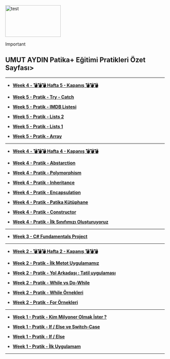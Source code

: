 
<img src="https://cdn.prod.website-files.com/6097e0eca1e875de53031ff6/6241a5ec363584013b7b1857_Patika%20logo%20(2).png" alt="test" width="175" height="100">

> [!IMPORTANT]
> ## UMUT AYDIN Patika+ Eğitimi Pratikleri Özet Sayfası>

<!-- 
----------------------------------------

+ **[Week 8 - C# FINAL PROJECT ](https://github.com/aydinumu/FundementalsProject)**

----------------------------------------
+ **[Week 7 - Pratik -  ](https://t3.ftcdn.net/jpg/05/17/31/54/360_F_517315479_5APCsHqS3fFO0NAHewzDu9XS8Y2PhLBy.jpg)**

+ **[Week 7 - Pratik - Link Group ](https://t3.ftcdn.net/jpg/05/17/31/54/360_F_517315479_5APCsHqS3fFO0NAHewzDu9XS8Y2PhLBy.jpg)**
  
+ **[Week 7 - Pratik - Linq join ](https://t3.ftcdn.net/jpg/05/17/31/54/360_F_517315479_5APCsHqS3fFO0NAHewzDu9XS8Y2PhLBy.jpg)**
  
+ **[Week 7 - Pratik - Patikaflix Dizi Platformu ](https://t3.ftcdn.net/jpg/05/17/31/54/360_F_517315479_5APCsHqS3fFO0NAHewzDu9XS8Y2PhLBy.jpg)**
  
+ **[Week 7 - Pratik - Patikafy Müzik Platformu ](https://t3.ftcdn.net/jpg/05/17/31/54/360_F_517315479_5APCsHqS3fFO0NAHewzDu9XS8Y2PhLBy.jpg)**
 
+ **[Week 7 - Pratik - Linq](https://t3.ftcdn.net/jpg/05/17/31/54/360_F_517315479_5APCsHqS3fFO0NAHewzDu9XS8Y2PhLBy.jpg)**
  
----------------------------------------

+ **[Week 6 - Pratik - Alt Sorgular ](https://t3.ftcdn.net/jpg/05/17/31/54/360_F_517315479_5APCsHqS3fFO0NAHewzDu9XS8Y2PhLBy.jpg)**
  
+ **[Week 6 - Pratik - Join Yapıları ](https://t3.ftcdn.net/jpg/05/17/31/54/360_F_517315479_5APCsHqS3fFO0NAHewzDu9XS8Y2PhLBy.jpg)**
  
+ **[Week 6 - Pratik - Tablolarla Çalışmak ](https://t3.ftcdn.net/jpg/05/17/31/54/360_F_517315479_5APCsHqS3fFO0NAHewzDu9XS8Y2PhLBy.jpg)**
  
+ **[Week 6 - Pratik - SQL Temelleri 2 ](https://t3.ftcdn.net/jpg/05/17/31/54/360_F_517315479_5APCsHqS3fFO0NAHewzDu9XS8Y2PhLBy.jpg)**
 
+ **[Week 6 - Pratik - SQL Temelleri ](https://t3.ftcdn.net/jpg/05/17/31/54/360_F_517315479_5APCsHqS3fFO0NAHewzDu9XS8Y2PhLBy.jpg)**
  
 --> 
----------------------------------------

+ **[Week 4 - 💣💣💣 Hafta 5 - Kapanış 💣💣💣 ](https://t3.ftcdn.net/jpg/05/17/31/54/360_F_517315479_5APCsHqS3fFO0NAHewzDu9XS8Y2PhLBy.jpg)** 

+ **[Week 5 - Pratik - Try - Catch ](https://t3.ftcdn.net/jpg/05/17/31/54/360_F_517315479_5APCsHqS3fFO0NAHewzDu9XS8Y2PhLBy.jpg)**

+ **[Week 5 - Pratik - IMDB Listesi ](https://t3.ftcdn.net/jpg/05/17/31/54/360_F_517315479_5APCsHqS3fFO0NAHewzDu9XS8Y2PhLBy.jpg)**

+ **[Week 5 - Pratik - Lists 2 ](https://t3.ftcdn.net/jpg/05/17/31/54/360_F_517315479_5APCsHqS3fFO0NAHewzDu9XS8Y2PhLBy.jpg)**

+ **[Week 5 - Pratik - Lists 1 ](https://t3.ftcdn.net/jpg/05/17/31/54/360_F_517315479_5APCsHqS3fFO0NAHewzDu9XS8Y2PhLBy.jpg)**

+ **[Week 5 - Pratik - Array ](https://t3.ftcdn.net/jpg/05/17/31/54/360_F_517315479_5APCsHqS3fFO0NAHewzDu9XS8Y2PhLBy.jpg)**


 ----------------------------------------

+ **[Week 4 - 💣💣💣 Hafta 4 - Kapanış 💣💣💣 ](https://t3.ftcdn.net/jpg/05/17/31/54/360_F_517315479_5APCsHqS3fFO0NAHewzDu9XS8Y2PhLBy.jpg)** 

+ **[Week 4 - Pratik - Abstarction ](https://github.com/aydinumu/PatikaTasks/blob/main/abstraction.cs)**

+ **[Week 4 - Pratik - Polymorphism ](https://github.com/aydinumu/PatikaTasks/blob/main/polymorphism.cs)**

+ **[Week 4 - Pratik - Inheritance ](https://github.com/aydinumu/PatikaTasks/blob/main/inheritence.cs)**

+ **[Week 4 - Pratik - Encapsulation ](https://t3.ftcdn.net/jpg/05/17/31/54/360_F_517315479_5APCsHqS3fFO0NAHewzDu9XS8Y2PhLBy.jpg)**

+ **[Week 4 - Pratik - Patika Kütüphane ](https://github.com/aydinumu/PatikaTasks/blob/main/patikaKutuphane.cs)**

+ **[Week 4 - Pratik - Constructor ](https://github.com/aydinumu/PatikaTasks/blob/main/constructor.cs)**

+ **[Week 4 - Pratik - İlk Sınıfımızı Oluşturuyoruz](https://github.com/aydinumu/PatikaTasks/blob/main/firstClass.cs)**
  
 ----------------------------------------
  
+ **[Week 3 - C# Fundamentals Project ](https://github.com/aydinumu/FundementalsProject)**
  
 ----------------------------------------
 
+ **[Week 2 - 💣💣💣 Hafta 2 - Kapanış 💣💣💣](https://github.com/aydinumu/PatikaTasks/blob/main/hafta2Kapanis.cs)**

+ **[Week 2 - Pratik - İlk Metot Uygulamamız](https://github.com/aydinumu/PatikaTasks/blob/main/firstMethod.cs)**

+ **[Week 2 - Pratik - Yol Arkadaşı : Tatil uygulaması](https://github.com/aydinumu/PatikaTasks/blob/main/yolArkadasi.cs)**

+ **[Week 2 - Pratik - While vs Do-While](https://github.com/aydinumu/PatikaTasks/blob/main/whilevsdowhile.cs)**

+ **[Week 2 - Pratik - While Örnekleri ](https://github.com/aydinumu/PatikaTasks/blob/main/while.cs)** 

+ **[Week 2 - Pratik - For Örnekleri ](https://github.com/aydinumu/PatikaTasks/blob/main/for.cs)**
  
 ----------------------------------------
 
+ **[Week 1 - Pratik - Kim Milyoner Olmak İster ?](https://github.com/aydinumu/PatikaTasks/blob/main/milyoner.cs)**

+ **[Week 1 - Pratik - If / Else ve Switch-Case](https://github.com/aydinumu/PatikaTasks/blob/main/switchCase.cs)**

+ **[Week 1 - Pratik - If / Else](https://github.com/aydinumu/PatikaTasks/blob/main/ifElse.cs)**   

+ **[Week 1 - Pratik - İlk Uygulamam](https://github.com/aydinumu/PatikaTasks/blob/main/firstTask.cs)**
  
----------------------------------------
